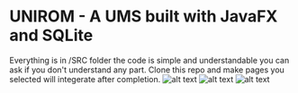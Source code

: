 # UNIROM - A UMS built with JavaFX and SQLite
Everything is in /SRC folder the code is simple and understandable you can ask if you don't understand any part.
Clone this repo and make pages you selected will integerate after completion.
![alt text](http://fayzan.me/wp-content/uploads/2019/11/Annotation-2019-11-12-011030.png)
![alt text](http://fayzan.me/wp-content/uploads/2019/11/Annotation-2019-11-12-011059.png)
![alt text](http://fayzan.me/wp-content/uploads/2019/11/Annotation-2019-11-12-011059s.png)

